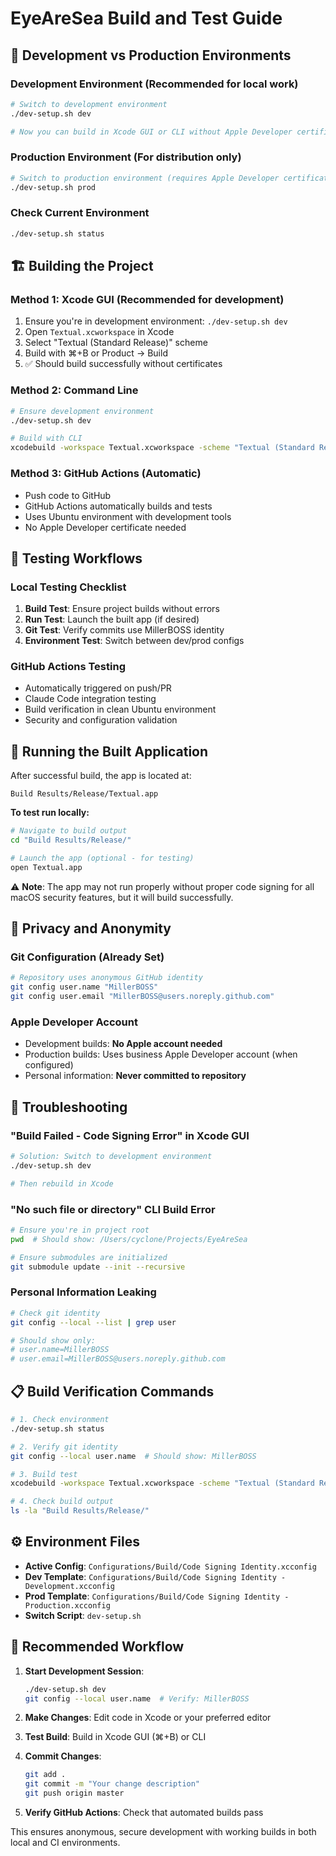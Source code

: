 # EyeAreSea Build and Test Guide

## 🔧 **Development vs Production Environments**

### **Development Environment (Recommended for local work)**
```bash
# Switch to development environment
./dev-setup.sh dev

# Now you can build in Xcode GUI or CLI without Apple Developer certificate
```

### **Production Environment (For distribution only)**
```bash
# Switch to production environment (requires Apple Developer certificate)
./dev-setup.sh prod
```

### **Check Current Environment**
```bash
./dev-setup.sh status
```

## 🏗️ **Building the Project**

### **Method 1: Xcode GUI (Recommended for development)**
1. Ensure you're in development environment: `./dev-setup.sh dev`
2. Open `Textual.xcworkspace` in Xcode
3. Select "Textual (Standard Release)" scheme
4. Build with ⌘+B or Product → Build
5. ✅ Should build successfully without certificates

### **Method 2: Command Line**
```bash
# Ensure development environment
./dev-setup.sh dev

# Build with CLI
xcodebuild -workspace Textual.xcworkspace -scheme "Textual (Standard Release)" -configuration Release clean build
```

### **Method 3: GitHub Actions (Automatic)**
- Push code to GitHub
- GitHub Actions automatically builds and tests
- Uses Ubuntu environment with development tools
- No Apple Developer certificate needed

## 🧪 **Testing Workflows**

### **Local Testing Checklist**
1. **Build Test**: Ensure project builds without errors
2. **Run Test**: Launch the built app (if desired)
3. **Git Test**: Verify commits use MillerBOSS identity
4. **Environment Test**: Switch between dev/prod configs

### **GitHub Actions Testing**
- Automatically triggered on push/PR
- Claude Code integration testing
- Build verification in clean Ubuntu environment
- Security and configuration validation

## 📱 **Running the Built Application**

After successful build, the app is located at:
```
Build Results/Release/Textual.app
```

**To test run locally:**
```bash
# Navigate to build output
cd "Build Results/Release/"

# Launch the app (optional - for testing)
open Textual.app
```

⚠️ **Note**: The app may not run properly without proper code signing for all macOS security features, but it will build successfully.

## 🔐 **Privacy and Anonymity**

### **Git Configuration (Already Set)**
```bash
# Repository uses anonymous GitHub identity
git config user.name "MillerBOSS"
git config user.email "MillerBOSS@users.noreply.github.com"
```

### **Apple Developer Account**
- Development builds: **No Apple account needed**
- Production builds: Uses business Apple Developer account (when configured)
- Personal information: **Never committed to repository**

## 🚨 **Troubleshooting**

### **"Build Failed - Code Signing Error" in Xcode GUI**
```bash
# Solution: Switch to development environment
./dev-setup.sh dev

# Then rebuild in Xcode
```

### **"No such file or directory" CLI Build Error**
```bash
# Ensure you're in project root
pwd  # Should show: /Users/cyclone/Projects/EyeAreSea

# Ensure submodules are initialized
git submodule update --init --recursive
```

### **Personal Information Leaking**
```bash
# Check git identity
git config --local --list | grep user

# Should show only:
# user.name=MillerBOSS
# user.email=MillerBOSS@users.noreply.github.com
```

## 📋 **Build Verification Commands**

```bash
# 1. Check environment
./dev-setup.sh status

# 2. Verify git identity
git config --local user.name  # Should show: MillerBOSS

# 3. Build test
xcodebuild -workspace Textual.xcworkspace -scheme "Textual (Standard Release)" -configuration Release clean build | tail -5

# 4. Check build output
ls -la "Build Results/Release/"
```

## ⚙️ **Environment Files**

- **Active Config**: `Configurations/Build/Code Signing Identity.xcconfig`
- **Dev Template**: `Configurations/Build/Code Signing Identity - Development.xcconfig`
- **Prod Template**: `Configurations/Build/Code Signing Identity - Production.xcconfig`
- **Switch Script**: `dev-setup.sh`

## 🎯 **Recommended Workflow**

1. **Start Development Session**:
   ```bash
   ./dev-setup.sh dev
   git config --local user.name  # Verify: MillerBOSS
   ```

2. **Make Changes**: Edit code in Xcode or your preferred editor

3. **Test Build**: Build in Xcode GUI (⌘+B) or CLI

4. **Commit Changes**:
   ```bash
   git add .
   git commit -m "Your change description"
   git push origin master
   ```

5. **Verify GitHub Actions**: Check that automated builds pass

This ensures anonymous, secure development with working builds in both local and CI environments.